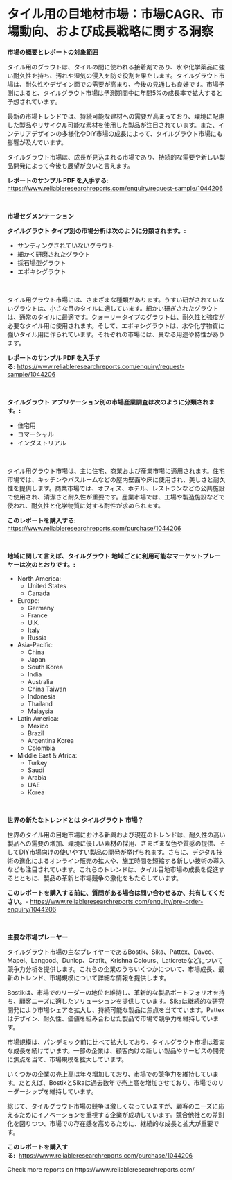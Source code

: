 <p><h1>タイル用の目地材市場：市場CAGR、市場動向、および成長戦略に関する洞察</h1></p><p><strong>市場の概要とレポートの対象範囲</strong></p>
<p><p>タイル用のグラウトは、タイルの間に使われる接着剤であり、水や化学薬品に強い耐久性を持ち、汚れや湿気の侵入を防ぐ役割を果たします。タイルグラウト市場は、耐久性やデザイン面での需要が高まり、今後の見通しも良好です。市場予測によると、タイルグラウト市場は予測期間中に年間5%の成長率で拡大すると予想されています。</p><p>最新の市場トレンドでは、持続可能な建材への需要が高まっており、環境に配慮した製品やリサイクル可能な素材を使用した製品が注目されています。また、インテリアデザインの多様化やDIY市場の成長によって、タイルグラウト市場にも影響が及んでいます。</p><p>タイルグラウト市場は、成長が見込まれる市場であり、持続的な需要や新しい製品開発によって今後も展望が良いと言えます。</p></p>
<p><strong>レポートのサンプル PDF を入手する:</strong> <a href="https://www.reliableresearchreports.com/enquiry/request-sample/1044206">https://www.reliableresearchreports.com/enquiry/request-sample/1044206</a></p>
<p>&nbsp;</p>
<p><strong>市場セグメンテーション</strong></p>
<p><strong>タイルグラウト タイプ別の市場分析は次のように分類されます。:</strong></p>
<p><ul><li>サンディングされていないグラウト</li><li>細かく研磨されたグラウト</li><li>採石場型グラウト</li><li>エポキシグラウト</li></ul></p>
<p>&nbsp;</p>
<p><p>タイル用グラウト市場には、さまざまな種類があります。うすい研がされていないグラウトは、小さな目のタイルに適しています。細かい研ぎされたグラウトは、通常のタイルに最適です。クォーリータイプのグラウトは、耐久性と強度が必要なタイル用に使用されます。そして、エポキシグラウトは、水や化学物質に強いタイル用に作られています。それぞれの市場には、異なる用途や特性があります。</p></p>
<p><strong>レポートのサンプル PDF を入手する:</strong>&nbsp;<a href="https://www.reliableresearchreports.com/enquiry/request-sample/1044206">https://www.reliableresearchreports.com/enquiry/request-sample/1044206</a></p>
<p>&nbsp;</p>
<p><strong> タイルグラウト アプリケーション別の市場産業調査は次のように分類されます。:</strong></p>
<p><ul><li>住宅用</li><li>コマーシャル</li><li>インダストリアル</li></ul></p>
<p>&nbsp;</p>
<p><p>タイル用グラウト市場は、主に住宅、商業および産業市場に適用されます。住宅市場では、キッチンやバスルームなどの屋内壁面や床に使用され、美しさと耐久性を提供します。商業市場では、オフィス、ホテル、レストランなどの公共施設で使用され、清潔さと耐久性が重要です。産業市場では、工場や製造施設などで使われ、耐久性と化学物質に対する耐性が求められます。</p></p>
<p><strong>このレポートを購入する:</strong>&nbsp; <a href="https://www.reliableresearchreports.com/purchase/1044206">https://www.reliableresearchreports.com/purchase/1044206</a></p>
<p>&nbsp;</p>
<p><strong>地域に関して言えば、タイルグラウト 地域ごとに利用可能なマーケットプレーヤーは次のとおりです。:</strong></p>
<p><ul>
    <li>
        North America:
        <ul>
            <li>United States</li>
            <li>Canada</li>
        </ul>
    </li>
    <li>
        Europe:
        <ul>
            <li>Germany</li>
            <li>France</li>
            <li>U.K.</li>
            <li>Italy</li>
            <li>Russia</li>
        </ul>
    </li>
    <li>
        Asia-Pacific:
        <ul>
            <li>China</li>
            <li>Japan</li>
            <li>South Korea</li>
            <li>India</li>
            <li>Australia</li>
            <li>China Taiwan</li>
            <li>Indonesia</li>
            <li>Thailand</li>
            <li>Malaysia</li>
        </ul>
    </li>
    <li>
        Latin America:
        <ul>
            <li>Mexico</li>
            <li>Brazil</li>
            <li>Argentina Korea</li>
            <li>Colombia</li>
        </ul>
    </li>
    <li>
        Middle East & Africa:
        <ul>
            <li>Turkey</li>
            <li>Saudi</li>
            <li>Arabia</li>
            <li>UAE</li>
            <li>Korea</li>
        </ul>
    </li>
    </ul></p>
<p>&nbsp;</p>
<p><strong>世界の新たなトレンドとは タイルグラウト 市場？</strong></p>
<p><p>世界のタイル用の目地市場における新興および現在のトレンドは、耐久性の高い製品への需要の増加、環境に優しい素材の採用、さまざまな色や質感の提供、そしてDIY市場向けの使いやすい製品の開発が挙げられます。さらに、デジタル技術の進化によるオンライン販売の拡大や、施工時間を短縮する新しい技術の導入なども注目されています。これらのトレンドは、タイル目地市場の成長を促進するとともに、製品の革新と市場競争の激化をもたらしています。</p></p>
<p><strong>このレポートを購入する前に、質問がある場合は問い合わせるか、共有してください。</strong>- <a href="https://www.reliableresearchreports.com/enquiry/pre-order-enquiry/1044206">https://www.reliableresearchreports.com/enquiry/pre-order-enquiry/1044206</a></p>
<p>&nbsp;</p>
<p><strong>主要な市場プレーヤー</strong></p>
<p><p>タイルグラウト市場の主なプレイヤーであるBostik、Sika、Pattex、Davco、Mapel、Langood、Dunlop、Crafit、Krishna Colours、Laticreteなどについて競争力分析を提供します。これらの企業のうちいくつかについて、市場成長、最新のトレンド、市場規模について詳細な情報を提供します。</p><p>Bostikは、市場でのリーダーの地位を維持し、革新的な製品ポートフォリオを持ち、顧客ニーズに適したソリューションを提供しています。Sikaは継続的な研究開発により市場シェアを拡大し、持続可能な製品に焦点を当てています。Pattexはデザイン、耐久性、価値を組み合わせた製品で市場で競争力を維持しています。</p><p>市場規模は、パンデミック前に比べて拡大しており、タイルグラウト市場は着実な成長を続けています。一部の企業は、顧客向けの新しい製品やサービスの開発に焦点を当て、市場規模を拡大しています。</p><p>いくつかの企業の売上高は年々増加しており、市場での競争力を維持しています。たとえば、BostikとSikaは過去数年で売上高を増加させており、市場でのリーダーシップを維持しています。</p><p>総じて、タイルグラウト市場の競争は激しくなっていますが、顧客のニーズに応えるためにイノベーションを重視する企業が成功しています。競合他社との差別化を図りつつ、市場での存在感を高めるために、継続的な成長と拡大が重要です。</p></p>
<p><strong>このレポートを購入する:</strong>&nbsp;&nbsp;<a href="https://www.reliableresearchreports.com/purchase/1044206">https://www.reliableresearchreports.com/purchase/1044206</a></p>
<p>Check more reports on https://www.reliableresearchreports.com/</p>